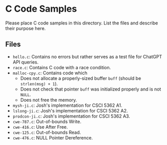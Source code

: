 # C Code Samples

Please place C code samples in this directory. List the files and describe their purpose
here.


## Files

- `hello.c`: Contains no errors but rather serves as a test file for ChatGPT API queries.
- `race.c`: Contains C code with a race condition.
- `malloc-cpy.c`: Contains code which
  - Does not allocate a properly-sized buffer `buff` (should be `strlen(msg) + 1`).
  - Does not check that pointer `buff` was initialized properly and is not `NULL`.
  - Does not free the memory.
- `mysh-ji.c`: Josh's implementation for CSCI 5362 A1.
- `lslong-ji.c`: Josh's implementation for CSCI 5362 A2.
- `prodcon-ji.c`: Josh's implementation for CSCI 5362 A3.
- `cwe-787.c`: Out-of-bounds Write.
- `cwe-416.c`: Use After Free.
- `cwe-125.c`: Out-of-bounds Read.
- `cwe-476.c`: NULL Pointer Dereference.
